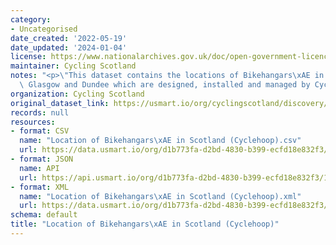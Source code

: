 ```yaml
---
category:
- Uncategorised
date_created: '2022-05-19'
date_updated: '2024-01-04'
license: https://www.nationalarchives.gov.uk/doc/open-government-licence/version/3/
maintainer: Cycling Scotland
notes: "<p>\"This dataset contains the locations of Bikehangars\xAE in Edinburgh,\
  \ Glasgow and Dundee which are designed, installed and managed by Cyclehoop.\"</p>"
organization: Cycling Scotland
original_dataset_link: https://usmart.io/org/cyclingscotland/discovery/discovery-view-detail/0b997397-27d1-4014-9698-a291a0abb003
records: null
resources:
- format: CSV
  name: "Location of Bikehangars\xAE in Scotland (Cyclehoop).csv"
  url: https://data.usmart.io/org/d1b773fa-d2bd-4830-b399-ecfd18e832f3/resource?resourceGUID=6acaa210-5ddc-4b63-a846-175708a42254
- format: JSON
  name: API
  url: https://api.usmart.io/org/d1b773fa-d2bd-4830-b399-ecfd18e832f3/1f1499ce-e3b8-4daf-88b3-155b4d079b0f/9/urql
- format: XML
  name: "Location of Bikehangars\xAE in Scotland (Cyclehoop).xml"
  url: https://data.usmart.io/org/d1b773fa-d2bd-4830-b399-ecfd18e832f3/resource?resourceGUID=b3e5300b-896b-458c-a328-522d664b8d30
schema: default
title: "Location of Bikehangars\xAE in Scotland (Cyclehoop)"
---
```

